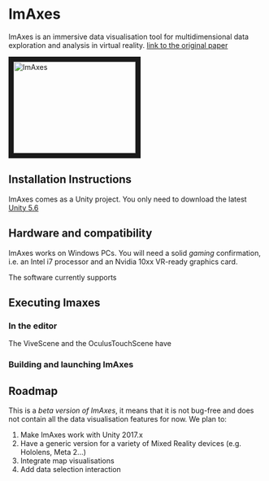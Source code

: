 # ImAxes
ImAxes is an immersive data visualisation tool for multidimensional data exploration and analysis in virtual reality.
[link to the original paper](https://www.researchgate.net/publication/318876157_ImAxes_Immersive_Axes_as_Embodied_Affordances_for_Interactive_Multivariate_Data_Visualisation)

<a href="https://www.youtube.com/watch?v=hxqJJ934Reg
" target="_blank"><img src=" https://img.youtube.com/vi/https://www.youtube.com/watch?v=hxqJJ934Reg/1.jpg" alt="ImAxes"
 width="240" height="180" border="10" /></a>

## Installation Instructions
ImAxes comes as a Unity project. You only need to download the latest [Unity 5.6](https://unity3d.com/get-unity/download/archive)


## Hardware and compatibility
ImAxes works on Windows PCs. You will need a solid *gaming* confirmation, i.e. an Intel i7 processor and an Nvidia 10xx VR-ready graphics card.

The software currently supports 

## Executing Imaxes
### In the editor
The ViveScene and the OculusTouchScene have 

### Building and launching ImAxes

## Roadmap
This is a *beta version of ImAxes*, it means that it is not bug-free and does not contain all the data visualisation features for now.
We plan to:
1. Make ImAxes work with Unity 2017.x
2. Have a generic version for a variety of Mixed Reality devices (e.g. Hololens, Meta 2...)
3. Integrate map visualisations
4. Add data selection interaction
